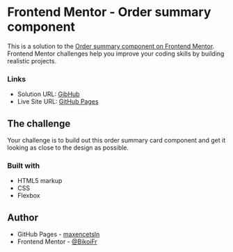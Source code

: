 # Frontend Mentor - Order summary component

This is a solution to the [Order summary component on Frontend Mentor](https://www.frontendmentor.io/challenges/order-summary-component-QlPmajDUj/hub/order-summary-component-FQZudYdcv). Frontend Mentor challenges help you improve your coding skills by building realistic projects.

### Links

- Solution URL: [GibHub](https://github.com/maxencetsln/order-summary-component-main-main.github.io)
- Live Site URL: [GitHub Pages](https://maxencetsln.github.io/order-summary-component-main-main.github.io/)

## The challenge

Your challenge is to build out this order summary card component and get it looking as close to the design as possible.

### Built with

- HTML5 markup
- CSS
- Flexbox

## Author

- GitHub Pages - [maxencetsln](https://github.com/maxencetsln)
- Frontend Mentor - [@BikoiFr](https://www.frontendmentor.io/profile/BikoiFr)
